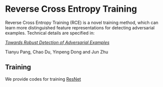 # Reverse Cross Entropy Training
Reverse Cross Entropy Training (RCE) is a novel training method, which can learn more distinguished feature representations for detecting adversarial examples.
Technical details are specified in:

[_Towards Robust Detection of Adversarial Examples_](http://arxiv.org/abs/1706.00633)

Tianyu Pang, Chao Du, Yinpeng Dong and Jun Zhu

## Training
We provide codes for training [ResNet](https://github.com/tensorflow/models/tree/master/research/resnet)
